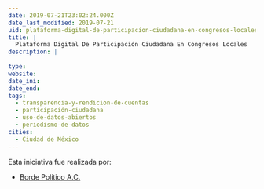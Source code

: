```yaml
---
date: 2019-07-21T23:02:24.000Z
date_last_modified: 2019-07-21
uid: plataforma-digital-de-participacion-ciudadana-en-congresos-locales
title: |
  Plataforma Digital De Participación Ciudadana En Congresos Locales
description: |
  
type: 
website: 
date_ini: 
date_end: 
tags:
  - transparencia-y-rendicion-de-cuentas
  - participación-ciudadana
  - uso-de-datos-abiertos
  - periodismo-de-datos
cities: 
  - Ciudad de México
---
```


Esta iniciativa fue realizada por:

- [Borde Político A.C.](/organizaciones/borde-politico-a-c)
